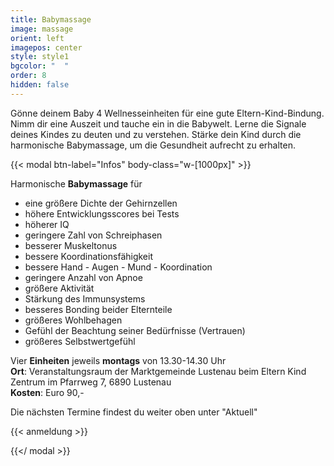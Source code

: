 ```yaml
---
title: Babymassage
image: massage
orient: left
imagepos: center
style: style1
bgcolor: "  "
order: 8
hidden: false
---
```

Gönne deinem Baby 4 Wellnesseinheiten für eine gute Eltern-Kind-Bindung. Nimm dir eine Auszeit und tauche ein in die Babywelt. Lerne die Signale deines Kindes zu deuten und zu verstehen. Stärke dein Kind durch die harmonische Babymassage, um die Gesundheit aufrecht zu erhalten. 

{{< modal btn-label="Infos" body-class="w-\[1000px]" >}} 

Harmonische **Babymassage** für 

* eine größere Dichte der Gehirnzellen  
* höhere Entwicklungsscores bei Tests  
* höherer IQ
* geringere Zahl von Schreiphasen
* besserer Muskeltonus
* bessere Koordinationsfähigkeit
* bessere Hand - Augen - Mund - Koordination
* geringere Anzahl von Apnoe
* größere Aktivität
* Stärkung des Immunsystems
* besseres Bonding beider Elternteile
* größeres Wohlbehagen
* Gefühl der Beachtung seiner Bedürfnisse (Vertrauen)
* größeres Selbstwertgefühl

Vier **Einheiten** jeweils **montags** von 13.30-14.30 Uhr\
**Ort**: Veranstaltungsraum der Marktgemeinde Lustenau beim Eltern Kind Zentrum im Pfarrweg 7, 6890 Lustenau\
**Kosten**: Euro 90,-

Die nächsten Termine findest du weiter oben unter "Aktuell"

{{< anmeldung >}}

{{</ modal >}}